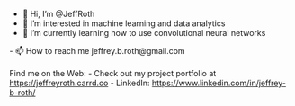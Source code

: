 - 👋 Hi, I’m @JeffRoth
- 👀 I’m interested in machine learning and data analytics
- 🌱 I’m currently learning how to use convolutional neural networks
<!--- - 💞️ I’m looking to collaborate on ... ---!>
- 📫 How to reach me jeffrey.b.roth@gmail.com<br><br>

Find me on the Web:
- Check out my project portfolio at <a href ='https://jeffreyroth.carrd.co'>https://jeffreyroth.carrd.co</a>
- LinkedIn: <a href='https://www.linkedin.com/in/jeffrey-b-roth/'>https://www.linkedin.com/in/jeffrey-b-roth/</a>
<!---
JeffRoth/JeffRoth is a ✨ special ✨ repository because its `README.md` (this file) appears on your GitHub profile.
You can click the Preview link to take a look at your changes.
--->

